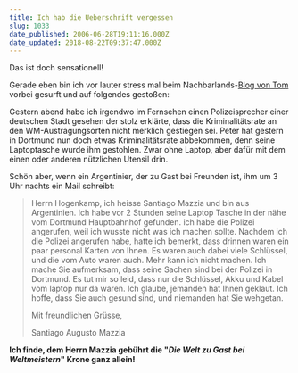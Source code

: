 ```yaml
---
title: Ich hab die Ueberschrift vergessen
slug: 1033
date_published: 2006-06-28T19:11:16.000Z
date_updated: 2018-08-22T09:37:47.000Z
---
```


Das ist doch sensationell!

Gerade eben bin ich vor lauter stress mal beim Nachbarlands-[Blog von Tom](http://bloggingtom.ch/archives/2006/06/28/peter-zu-gast-bei-freunden/) vorbei gesurft und auf folgendes gestoßen:

Gestern abend habe ich irgendwo im Fernsehen einen Polizeisprecher einer deutschen Stadt gesehen der stolz erklärte, dass die Kriminalitätsrate an den WM-Austragungsorten nicht merklich gestiegen sei. Peter hat gestern in Dortmund nun doch etwas Kriminalitätsrate abbekommen, denn seine Laptoptasche wurde ihm gestohlen. Zwar ohne Laptop, aber dafür mit dem einen oder anderen nützlichen Utensil drin.

Schön aber, wenn ein Argentinier, der zu Gast bei Freunden ist, ihm um 3 Uhr nachts ein Mail schreibt:

> Herrn Hogenkamp,
> ich heisse Santiago Mazzia und bin aus Argentinien. Ich habe vor 2 Stunden seine Laptop Tasche in der nähe vom Dortmund Hauptbahnhof gefunden. ich habe die Polizei angerufen, weil ich wusste nicht was ich machen sollte. Nachdem ich die Polizei angerufen habe, hatte ich bemerkt, dass drinnen waren ein paar personal Karten von Ihnen. Es waren auch dabei viele Schlüssel, und die vom Auto waren auch. Mehr kann ich nicht machen. Ich mache Sie aufmerksam, dass seine Sachen sind bei der Polizei in Dortmund. Es tut mir so leid, dass nur die Schlüssel, Akku und Kabel vom laptop nur da waren. Ich glaube, jemanden hat Ihnen geklaut.
> Ich hoffe, dass Sie auch gesund sind, und niemanden hat Sie wehgetan. 
> 
> Mit freundlichen Grüsse,
> 
> Santiago Augusto Mazzia

**Ich finde, dem Herrn Mazzia gebührt die "*Die Welt zu Gast bei Weltmeistern*" Krone ganz allein!**
